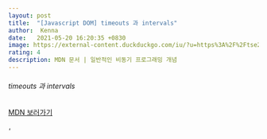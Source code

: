 ```yaml
---
layout: post
title:  "[Javascript DOM] timeouts 과 intervals"
author:  Kenna
date:   2021-05-20 16:20:35 +0830
image: https://external-content.duckduckgo.com/iu/?u=https%3A%2F%2Ftse2.mm.bing.net%2Fth%3Fid%3DOIP.dG-yexYrhUA2RommlI9TmQHaEK%26pid%3DApi&f=1
rating: 4
description: MDN 문서 | 일반적인 비동기 프로그래밍 개념
---
```



###### timeouts 과 intervals
[MDN 보러가기]("https://developer.mozilla.org/en-US/docs/Learn/JavaScript/Asynchronous/Timeouts_and_intervals")

###### '